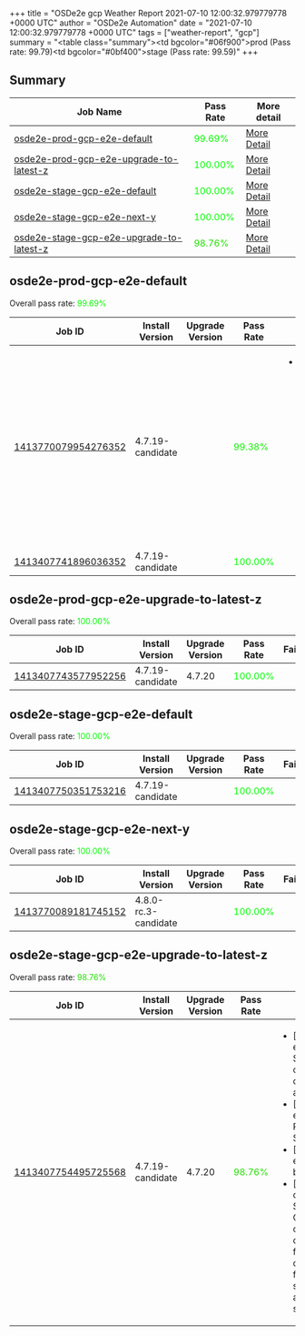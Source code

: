 +++
title = "OSDe2e gcp Weather Report 2021-07-10 12:00:32.979779778 +0000 UTC"
author = "OSDe2e Automation"
date = "2021-07-10 12:00:32.979779778 +0000 UTC"
tags = ["weather-report", "gcp"]
summary = "<table class=\"summary\"><tr><td bgcolor=\"#06f900\"></td><td>prod (Pass rate: 99.79)</td></tr><tr><td bgcolor=\"#0bf400\"></td><td>stage (Pass rate: 99.59)</td></tr></table>"
+++
## Summary

| Job Name | Pass Rate | More detail |
|----------|-----------|-------------|
|[osde2e-prod-gcp-e2e-default](https://prow.ci.openshift.org/?job=osde2e-prod-gcp-e2e-default)| <span style="color:#08f700;">99.69%</span>|[More Detail](#osde2e-prod-gcp-e2e-default)|
|[osde2e-prod-gcp-e2e-upgrade-to-latest-z](https://prow.ci.openshift.org/?job=osde2e-prod-gcp-e2e-upgrade-to-latest-z)| <span style="color:#01fe00;">100.00%</span>|[More Detail](#osde2e-prod-gcp-e2e-upgrade-to-latest-z)|
|[osde2e-stage-gcp-e2e-default](https://prow.ci.openshift.org/?job=osde2e-stage-gcp-e2e-default)| <span style="color:#01fe00;">100.00%</span>|[More Detail](#osde2e-stage-gcp-e2e-default)|
|[osde2e-stage-gcp-e2e-next-y](https://prow.ci.openshift.org/?job=osde2e-stage-gcp-e2e-next-y)| <span style="color:#01fe00;">100.00%</span>|[More Detail](#osde2e-stage-gcp-e2e-next-y)|
|[osde2e-stage-gcp-e2e-upgrade-to-latest-z](https://prow.ci.openshift.org/?job=osde2e-stage-gcp-e2e-upgrade-to-latest-z)| <span style="color:#20df00;">98.76%</span>|[More Detail](#osde2e-stage-gcp-e2e-upgrade-to-latest-z)|



## osde2e-prod-gcp-e2e-default

Overall pass rate: <span style="color:#08f700;">99.69%</span>

| Job ID | Install Version | Upgrade Version | Pass Rate | Failures |
|--------|-----------------|-----------------|-----------|----------|
[1413770079954276352](https://prow.ci.openshift.org/view/gs/origin-ci-test/logs/osde2e-prod-gcp-e2e-default/1413770079954276352) | 4.7.19-candidate |  | <span style="color:#10ef00;">99.38%</span>|<ul><li>[install] [Suite: e2e] [OSD] namespace validating webhook namespace validating webhook Non-privileged users can manage all non-privileged namespaces</li></ul>
[1413407741896036352](https://prow.ci.openshift.org/view/gs/origin-ci-test/logs/osde2e-prod-gcp-e2e-default/1413407741896036352) | 4.7.19-candidate |  | <span style="color:#01fe00;">100.00%</span>|



## osde2e-prod-gcp-e2e-upgrade-to-latest-z

Overall pass rate: <span style="color:#01fe00;">100.00%</span>

| Job ID | Install Version | Upgrade Version | Pass Rate | Failures |
|--------|-----------------|-----------------|-----------|----------|
[1413407743577952256](https://prow.ci.openshift.org/view/gs/origin-ci-test/logs/osde2e-prod-gcp-e2e-upgrade-to-latest-z/1413407743577952256) | 4.7.19-candidate | 4.7.20 | <span style="color:#01fe00;">100.00%</span>|



## osde2e-stage-gcp-e2e-default

Overall pass rate: <span style="color:#01fe00;">100.00%</span>

| Job ID | Install Version | Upgrade Version | Pass Rate | Failures |
|--------|-----------------|-----------------|-----------|----------|
[1413407750351753216](https://prow.ci.openshift.org/view/gs/origin-ci-test/logs/osde2e-stage-gcp-e2e-default/1413407750351753216) | 4.7.19-candidate |  | <span style="color:#01fe00;">100.00%</span>|



## osde2e-stage-gcp-e2e-next-y

Overall pass rate: <span style="color:#01fe00;">100.00%</span>

| Job ID | Install Version | Upgrade Version | Pass Rate | Failures |
|--------|-----------------|-----------------|-----------|----------|
[1413770089181745152](https://prow.ci.openshift.org/view/gs/origin-ci-test/logs/osde2e-stage-gcp-e2e-next-y/1413770089181745152) | 4.8.0-rc.3-candidate |  | <span style="color:#01fe00;">100.00%</span>|



## osde2e-stage-gcp-e2e-upgrade-to-latest-z

Overall pass rate: <span style="color:#20df00;">98.76%</span>

| Job ID | Install Version | Upgrade Version | Pass Rate | Failures |
|--------|-----------------|-----------------|-----------|----------|
[1413407754495725568](https://prow.ci.openshift.org/view/gs/origin-ci-test/logs/osde2e-stage-gcp-e2e-upgrade-to-latest-z/1413407754495725568) | 4.7.19-candidate | 4.7.20 | <span style="color:#20df00;">98.76%</span>|<ul><li>[upgrade] [Suite: e2e] Encrypted Storage in GCP clusters can be created by dedicated admins</li><li>[upgrade] [Suite: e2e] Pods should be Running or Succeeded</li><li>[upgrade] [Suite: e2e] Pods should not be Failed</li><li>[upgrade] [Suite: operators] [OSD] Splunk Forwarder Operator clusterServiceVersion openshift-splunk-forwarder-operator/splunk-forwarder-operator should be present and in succeeded state</li></ul>




